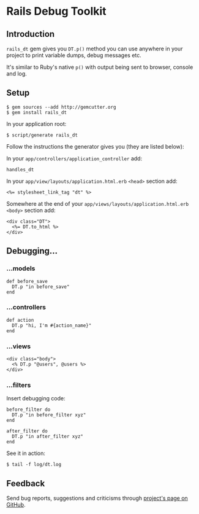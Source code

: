 Rails Debug Toolkit
===================

Introduction
------------

`rails_dt` gem gives you `DT.p()` method you can use anywhere in your project to print variable dumps, debug messages etc.

It's similar to Ruby's native `p()` with output being sent to browser, console and log.


Setup
-----

    $ gem sources --add http://gemcutter.org
    $ gem install rails_dt

In your application root:

    $ script/generate rails_dt

Follow the instructions the generator gives you (they are listed below):

In your `app/controllers/application_controller` add:

    handles_dt

In your `app/view/layouts/application.html.erb` `<head>` section add:

    <%= stylesheet_link_tag "dt" %>

Somewhere at the end of your `app/views/layouts/application.html.erb` `<body>` section add:

    <div class="DT">
      <%= DT.to_html %>
    </div>


Debugging...
------------

### ...models ###

    def before_save
      DT.p "in before_save"
    end

### ...controllers ###

    def action
      DT.p "hi, I'm #{action_name}"
    end

### ...views ###

    <div class="body">
      <% DT.p "@users", @users %>
    </div>

### ...filters ###

Insert debugging code:

    before_filter do
      DT.p "in before_filter xyz"
    end

    after_filter do
      DT.p "in after_filter xyz"
    end

See it in action:

    $ tail -f log/dt.log


Feedback
--------

Send bug reports, suggestions and criticisms through [project's page on GitHub](http://github.com/dadooda/rails_dt).
